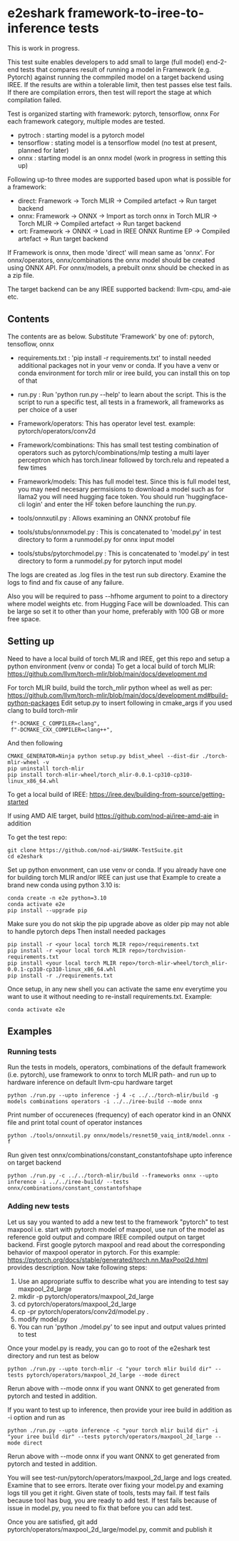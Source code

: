  # e2eshark framework-to-iree-to-inference tests

 This is work in progress.

 This test suite enables developers to add small to large (full model)
 end-2-end tests that compares result of running a model in Framework (e.g. Pytorch) 
 against running the commpiled model on a target backend using IREE. If the results 
 are within a tolerable limit, then test passes else test fails. If there are 
 compilation errors, then test will report the stage at which compilation failed.
 
 Test is organized starting with framework: pytorch, tensorflow, onnx
 For each framework category, multiple modes are tested. 

 - pytroch : starting model is a pytorch model
 - tensorflow : stating model is a tensorflow model (no test at present, planned for later)
 - onnx : starting model is an onnx model (work in progress in setting this up)
 
 Following up-to three modes are supported based upon what is possible for a framework:

 - direct: Framework -> Torch MLIR -> Compiled artefact -> Run target backend
 - onnx: Framework -> ONNX -> Import as torch onnx in Torch MLIR -> Torch MLIR -> Compiled artefact -> Run target backend
 - ort: Framework -> ONNX -> Load in IREE ONNX Runtime EP -> Compiled artefact -> Run target backend

 If Framework is onnx, then mode 'direct' will mean same as 'onnx'. For onnx/operators, onnx/combinations the onnx model should be created using ONNX API. For onnx/models, a prebuilt onnx should be checked in as a zip file.
 
 The target backend can be any IREE supported backend: llvm-cpu, amd-aie etc.

## Contents
 The contents are as below. Substitute 'Framework' by one of: pytorch, tensoflow, onnx
 - requirements.txt : 'pip install -r requirements.txt' to install needed additional 
                       packages not in your venv or conda. If you have a venv or conda 
                       environment for torch mlir or iree build, you can install 
                       this on top of that
 - run.py : Run 'python run.py --help' to learn about the script. This is the script to 
            run a specific test, all tests in a framework, all frameworks as per choice of a user
 - Framework/operators: This has operator level test. example: pytorch/operators/conv2d
 - Framework/combinations: This has small test testing combination of operators such as 
                           pytorch/combinations/mlp testing a multi layer perceptron which 
                           has torch.linear followed by torch.relu and repeated a few times
 - Framework/models: This has full model test. Since this is full model test, you may need 
                     necesary permsisions to download a model such as for llama2 you will 
                     need hugging face token. You should run 'huggingface-cli login' and 
                     enter the HF token before launching the run.py.

 - tools/onnxutil.py : Allows examining an ONNX protobuf file
 - tools/stubs/onnxmodel.py : This is concatenated to 'model.py' in test directory to form a 
                              runmodel.py for onnx input model
 - tools/stubs/pytorchmodel.py : This is concatenated to 'model.py' in test directory to form a 
                                 runmodel.py for pytorch input model
 
 The logs are created as .log files in the test run sub directory. Examine the logs to find and fix 
 cause of any failure.

 Also you will be required to pass --hfhome argument to point to a directory where 
 model weights etc. from Hugging Face will be downloaded. This can be large so set it to
 other than your home, preferably with 100 GB or more free space.

## Setting up

Need to have a local build of torch MLIR and IREE, get this repo and setup a python environment (venv or conda)
To get a local build of torch MLIR: https://github.com/llvm/torch-mlir/blob/main/docs/development.md

For torch MLIR build, build the torch_mlir python wheel as well as per:
https://github.com/llvm/torch-mlir/blob/main/docs/development.md#build-python-packages 
Edit setup.py to insert following in cmake_args if you used clang to build torch-mlir 
```
 f"-DCMAKE_C_COMPILER=clang",
 f"-DCMAKE_CXX_COMPILER=clang++",
 ```
And then following
```
CMAKE_GENERATOR=Ninja python setup.py bdist_wheel --dist-dir ./torch-mlir-wheel -v
pip uninstall torch-mlir
pip install torch-mlir-wheel/torch_mlir-0.0.1-cp310-cp310-linux_x86_64.whl
```
To get a local build of IREE: https://iree.dev/building-from-source/getting-started 

If using AMD AIE target, build https://github.com/nod-ai/iree-amd-aie in addition

To get the test repo:
```
git clone https://github.com/nod-ai/SHARK-TestSuite.git
cd e2eshark 
```
Set up python envonment, can use venv or conda. If you already have one for building torch MLIR and/or IREE
can just use that
Example to create a brand new conda using python 3.10 is: 
```
conda create -n e2e python=3.10
conda activate e2e
pip install --upgrade pip

```
Make sure you do not skip the pip upgrade above as older pip may not able to handle pytorch deps
Then install needed packages
```
pip install -r <your local torch MLIR repo>/requirements.txt
pip install -r <your local torch MLIR repo>/torchvision-requirements.txt
pip install <your local torch MLIR repo>/torch-mlir-wheel/torch_mlir-0.0.1-cp310-cp310-linux_x86_64.whl
pip install -r ./requirements.txt
```
Once setup, in any new shell you can activate the same env everytime you want to use it 
without needing to re-install requirements.txt. 
Example:
```
conda activate e2e
```
## Examples

### Running tests

Run the tests in models, operators, combinations of the default framework (i.e. pytorch),
use framework to onnx to torch MLIR path- and run up to hardware inference on default llvm-cpu
hardware target
```
python ./run.py --upto inference -j 4 -c ../../torch-mlir/build -g models combinations operators -i ../../iree-build --mode onnx
```

Print number of occureneces (frequency) of each operator kind in an ONNX file and print 
total count of operator instances

 ```
python ./tools/onnxutil.py onnx/models/resnet50_vaiq_int8/model.onnx -f
```

Run given test onnx/combinations/constant_constantofshape upto inference on target backend
```
python ./run.py -c ../../torch-mlir/build --frameworks onnx --upto inference -i ../../iree-build/ --tests onnx/combinations/constant_constantofshape
```

### Adding new tests

Let us say you wanted to add a new test to the framework "pytorch" to test maxpool  i.e. start with
pytorch model of maxpool, use run of the model as reference gold output and compare IREE compiled
output on target backend. 
First google pytorch maxpool and read about the corresponding behavior of
maxpool operator in pytorch. For this example:
https://pytorch.org/docs/stable/generated/torch.nn.MaxPool2d.html provides description. 
Now take following steps:
1. Use an appropriate suffix to describe what you are intending to test say maxpool_2d_large
2. mkdir -p pytorch/operators/maxpool_2d_large
3. cd pytorch/operators/maxpool_2d_large
4. cp -pr pytorch/operators/conv2d/model.py .
5. modify model.py
6. You can run 'python ./model.py' to see input and output values printed to test 

Once your model.py is ready, you can go to root of the e2eshark test directory and run test as below 
   ```
   python ./run.py --upto torch-mlir -c "your torch mlir build dir" --tests pytorch/operators/maxpool_2d_large --mode direct
   ```
   Rerun above with --mode onnx if you want ONNX to get generated from pytorch and tested in addition.

   If you want to test up to inference, then provide your iree build in addition as -i option and run as

   ```
   python ./run.py --upto inference -c "your torch mlir build dir" -i "your iree build dir" --tests pytorch/operators/maxpool_2d_large --mode direct
   ```

   Rerun above with --mode onnx if you want ONNX to get generated from pytorch and tested in addition.

   You will see test-run/pytorch/operators/maxpool_2d_large and logs created. Examine that to see errors. 
   Iterate over fixing your model.py and examing logs till you get it right. Given state of tools, tests may fail.
   If test fails because tool has bug, you are ready to add test. If test fails because of issue in model.py,
   you need to fix that before you can add test.
   
   Once you are satisfied, git add pytorch/operators/maxpool_2d_large/model.py, commit and publish it